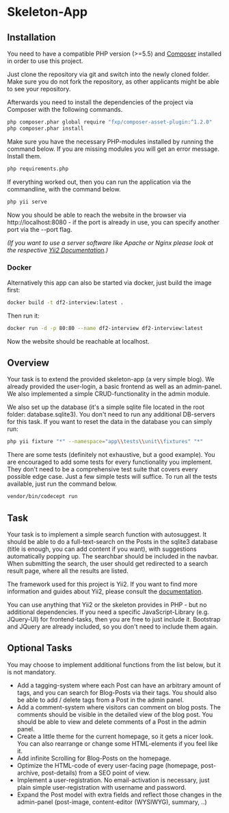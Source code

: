 # Skeleton-App

## Installation
You need to have a compatible PHP version (>=5.5) and [Composer](https://getcomposer.org/) installed in order to use this project.

Just clone the repository via git and switch into the newly cloned folder. Make sure you do not fork the repository, as other applicants might be able to see your repository.

Afterwards you need to install the dependencies of the project via Composer with the following commands.

```bash
php composer.phar global require "fxp/composer-asset-plugin:^1.2.0"
php composer.phar install
```

Make sure you have the necessary PHP-modules installed by running the command below. If you are missing modules you will get an error message. Install them.

```bash
php requirements.php
```

If everything worked out, then you can run the application via the commandline, with the command below.

```bash
php yii serve
```

Now you should be able to reach the website in the browser via http://localhost:8080 - if the port is already in use, you can specify another port via the --port flag.

*(If you want to use a server software like Apache or Nginx please look at the respective [Yii2 Documentation](http://www.yiiframework.com/doc-2.0/guide-start-installation.html#configuring-web-servers).)*

### Docker

Alternatively this app can also be started via docker, just build the image first:
```bash
docker build -t df2-interview:latest .
```

Then run it:
```bash
docker run -d -p 80:80 --name df2-interview df2-interview:latest
```

Now the website should be reachable at localhost.

## Overview
Your task is to extend the provided skeleton-app (a very simple blog). We already provided the user-login, a basic frontend as well as an admin-panel. We also implemented a simple CRUD-functionality in the admin module.

We also set up the database (it's a simple sqlite file located in the root folder: database.sqlite3). You don't need to run any additional DB-servers for this task. If you want to reset the data in the database you can simply run:
```bash
php yii fixture "*" --namespace="app\\tests\\unit\\fixtures" "*"
```

There are some tests (definitely not exhaustive, but a good example). You are encouraged to add some tests for every functionality you implement. They don't need to be a comprehensive test suite that covers every possible edge case. Just a few simple tests will suffice. To run all the tests available, just run the command below.
```bash
vendor/bin/codecept run
```

## Task
Your task is to implement a simple search function with autosuggest. It should be able to do a full-text-search on the Posts in the sqlite3 database (title is enough, you can add content if you want), with suggestions automatically popping up. The searchbar should be included in the navbar. When submitting the search, the user should get redirected to a search result page, where all the results are listed.

The framework used for this project is Yii2. If you want to find more information and guides about Yii2, please consult the [documentation](http://www.yiiframework.com/doc-2.0/guide-README.html).

You can use anything that Yii2 or the skeleton provides in PHP - but no additional dependencies. If you need a specific JavaScript-Library (e.g. JQuery-UI) for frontend-tasks, then you are free to just include it. Bootstrap and JQuery are already included, so you don't need to include them again.


## Optional Tasks
You may choose to implement additional functions from the list below, but it is not mandatory.

* Add a tagging-system where each Post can have an arbitrary amount of tags, and you can search for Blog-Posts via their tags. You should also be able to add / delete tags from a Post in the admin panel.
* Add a comment-system where visitors can comment on blog posts. The comments should be visible in the detailed view of the blog post. You should be able to view and delete comments of a Post in the admin panel.
* Create a little theme for the current homepage, so it gets a nicer look. You can also rearrange or change some HTML-elements if you feel like it.
* Add infinite Scrolling for Blog-Posts on the homepage.
* Optimize the HTML-code of every user-facing page (homepage, post-archive, post-details) from a SEO point of view.
* Implement a user-registration. No email-activation is necessary, just plain simple user-registration with username and password.
* Expand the Post model with extra fields and reflect those changes in the admin-panel (post-image, content-editor (WYSIWYG), summary, ..)
